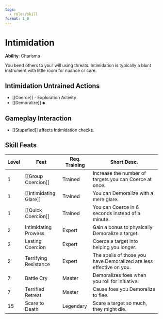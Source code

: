 ```yaml
---
tags:
  - rules/skill
format: 1_0
---
```

# Intimidation

**Ability**: Charisma

You bend others to your will using threats. Intimidation is typically a blunt instrument with little room for nuance or care.

## Intimidation Untrained Actions

- [[Coerce]] - Exploration Activity
- [[Demoralize]] ⬥

## Gameplay Interaction

- [[Stupefied]] affects Intimidation checks.


## Skill Feats

| Level | Feat                   | Req. Training | Short Desc.                                                         |
| ----- | ---------------------- | ------------- | ------------------------------------------------------------------- |
| 1     | [[Group Coercion]]     | Trained       | Increase the number of targets you can Coerce at once.              |
| 1     | [[Intimidating Glare]] | Trained       | You can Demoralize with a mere glare.                               |
| 1     | [[Quick Coercion]]     | Trained       | You can Coerce in 6 seconds instead of a minute.                    |
| 2     | Intimidating Prowess   | Expert        | Gain a bonus to physically Demoralize a target.                     |
| 2     | Lasting Coercion       | Expert        | Coerce a target into helping you longer.                            |
| 2     | Terrifying Resistance  | Expert        | The spells of those you have Demoralized are less effective on you. |
| 7     | Battle Cry             | Master        | Demoralizes foes when you roll for initiative.                      |
| 7     | Terrified Retreat      | Master        | Cause foes you Demoralize to flee.                                  |
| 15    | Scare to Death         | Legendary     | Scare a target so much, they might die.                             |





  
